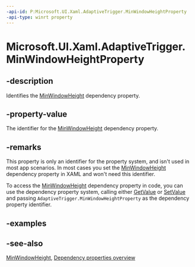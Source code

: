 ```yaml
---
-api-id: P:Microsoft.UI.Xaml.AdaptiveTrigger.MinWindowHeightProperty
-api-type: winrt property
---
```


<!-- Property syntax
public Microsoft.UI.Xaml.DependencyProperty MinWindowHeightProperty { get; }
-->

# Microsoft.UI.Xaml.AdaptiveTrigger.MinWindowHeightProperty

## -description

Identifies the [MinWindowHeight](adaptivetrigger_minwindowheight.md) dependency property.

## -property-value

The identifier for the [MinWindowHeight](adaptivetrigger_minwindowheight.md) dependency property.

## -remarks

This property is only an identifier for the property system, and isn't used in most app scenarios. In most cases you set the [MinWindowHeight](adaptivetrigger_minwindowheight.md) dependency property in XAML and won't need this identifier.

To access the [MinWindowHeight](adaptivetrigger_minwindowheight.md) dependency property in code, you can use the dependency property system, calling either [GetValue](dependencyobject_getvalue_229640130.md) or [SetValue](dependencyobject_setvalue_1212521140.md) and passing `AdaptiveTrigger.MinWindowHeightProperty` as the dependency property identifier.

## -examples

## -see-also

[MinWindowHeight](adaptivetrigger_minwindowheight.md), [Dependency properties overview](/windows/uwp/xaml-platform/dependency-properties-overview)
